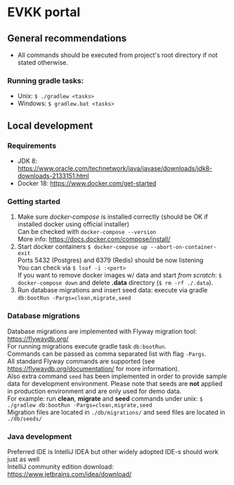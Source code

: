 # EVKK portal

## General recommendations
- All commands should be executed from project's root directory if not stated otherwise.

### Running gradle tasks:
- Unix: `$ ./gradlew <tasks>`
- Windows: `$ gradlew.bat <tasks>`

## Local development

### Requirements
- JDK 8: https://www.oracle.com/technetwork/java/javase/downloads/jdk8-downloads-2133151.html
- Docker 18: https://www.docker.com/get-started

### Getting started
1. Make sure *docker-compose* is installed correctly (should be OK if installed docker using official installer)  
   Can be checked with `docker-compose --version`  
   More info: https://docs.docker.com/compose/install/
2. Start docker containers `$ docker-compose up --abort-on-container-exit`  
   Ports 5432 (Postgres) and 6379 (Redis) should be now listening  
   You can check via `$ lsof -i :<port>`  
   If you want to remove docker images w/ data and start *from scratch*: `$ docker-compose down` and delete **.data** directory (`$ rm -rf ./.data`).
3. Run database migrations and insert seed data: execute via gradle `db:bootRun -Pargs=clean,migrate,seed`
   
### Database migrations
Database migrations are implemented with Flyway migration tool: https://flywaydb.org/  
For running migrations execute gradle task `db:bootRun`.  
Commands can be passed as comma separated list with flag `-Pargs`.  
All standard Flyway commands are supported (see https://flywaydb.org/documentation/ for more information).  
Also extra command `seed` has been implemented in order to provide sample data for development environment.
Please note that seeds are **not** applied in production environment and are only used for demo data.    
For example: run **clean**, **migrate** and **seed** commands under unix: `$ ./gradlew db:bootRun -Pargs=clean,migrate,seed`  
Migration files are located in `./db/migrations/` and seed files are located in `./db/seeds/`  

### Java development
Preferred IDE is IntelliJ IDEA but other widely adopted IDE-s should work just as well  
IntelliJ community edition download: https://www.jetbrains.com/idea/download/
